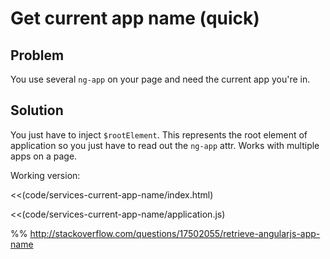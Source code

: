 # Get current app name (quick)

## Problem

You use several `ng-app` on your page and need the current app you're in.


## Solution

You just have to inject `$rootElement`. This represents the root element of application so you just have to read out
the `ng-app` attr. Works with multiple apps on a page.

Working version:

<<(code/services-current-app-name/index.html)

<<(code/services-current-app-name/application.js)



%% http://stackoverflow.com/questions/17502055/retrieve-angularjs-app-name


